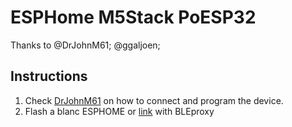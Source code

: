 # ESPHome M5Stack PoESP32

Thanks to @DrJohnM61; @ggaljoen;

## Instructions

1. Check [DrJohnM61](https://github.com/DrJohnM61/poesp32-esphome/tree/main) on how to connect and program the device.
2. Flash a blanc ESPHOME or [link](https://befygo.github.io/PoESP32-M5/) with BLEproxy

